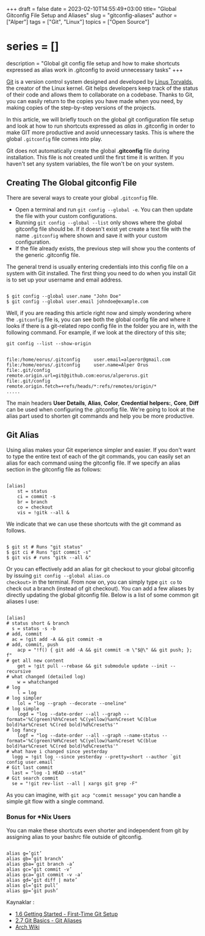 +++
draft = false
date = 2023-02-10T14:55:49+03:00
title= "Global Gitconfig File Setup and Aliases"
slug = "gitconfig-aliases"
author = ["Alper"]
tags = ["Git", "Linux"]
topics = ["Open Source"]
# series = []
description = "Global git config file setup and how to make shortcuts expressed as alias work in .gitconfig to avoid unnecessary tasks"
+++

[Git](https://git-scm.com/) is a version control system designed and developed by [Linus Torvalds](https://en.wikipedia.org/wiki/Linus_Torvalds), the creator of the Linux kernel. Git helps developers keep track of the status of their code and allows them to collaborate on a codebase. Thanks to Git, you can easily return to the copies you have made when you need, by making copies of the step-by-step versions of the projects.

In this article, we will briefly touch on the global git configuration file setup and look at how to run shortcuts expressed as *alias* in .gitconfig in order to make GIT more productive and avoid unnecessary tasks. This is where the global <code>.gitconfig</code> file comes into play.

Git does not automatically create the global **.gitconfig** file during installation. This file is not created until the first time it is written. If you haven't set any system variables, the file won't be on your system.

## Creating The Global gitconfig File

There are several ways to create your global <code>.gitconfig</code> file.

* Open a terminal and run <code>git config --global -e</code>. You can then update the file with your custom configurations.
* Running <code>git config --global --list</code> only shows where the global gitconfig file should be. If it doesn't exist yet create a text file with the name <code>.gitconfig</code> where shown and save it with your custom configuration.
* If the file already exists, the previous step will show you the contents of the generic .gitconfig file.

The general trend is usually entering credentials into this config file on a system with Git installed. The first thing you need to do when you install Git is to set up your username and email address.

<pre><code>
$ git config --global user.name "John Doe"
$ git config --global user.email johndoe@example.com
</code></pre>

Well, if you are reading this article right now and simply wondering where the <code>.gitconfig</code> file is, you can see both the global config file and where it looks if there is a git-related repo config file in the folder you are in, with the following command. For example, if we look at the directory of this site;
<pre><code>git config --list --show-origin</code></pre>

<pre><code>
file:/home/eorus/.gitconfig     user.email=alperor@gmail.com
file:/home/eorus/.gitconfig     user.name=Alper Orus
file:.git/config                remote.origin.url=git@github.com:eorus/alperorus.git
file:.git/config                remote.origin.fetch=+refs/heads/*:refs/remotes/origin/*
.....
</code></pre>

The main headers **User Details**, **Alias**, **Color**, **Credential helpers:**, **Core**, **Diff** can be used when configuring the .gitconfig file. We're going to look at the alias part used to shorten git commands and help you be more productive.

## Git Alias

Using alias makes your Git experience simpler and easier. If you don't want to type the entire text of each of the git commands, you can easily set an alias for each command using the gitconfig file. If we specify an alias section in the gitconfig file as follows:
<pre><code>
[alias]
    st = status
    ci = commit -s
    br = branch
    co = checkout
    vis = !gitk --all &
</code></pre>
We indicate that we can use these shortcuts with the git command as follows.
<pre><code>
$ git st # Runs "git status"
$ git ci # Runs "git commit -s"
$ git vis # runs "gitk --all &"
</code></pre>

Or you can effectively add an alias for git checkout to your global gitconfig by issuing <code>git config --global alias.co checkout></code> in the terminal. From now on, you can simply type <code>git co</code> to check out a branch (instead of git checkout). You can add a few aliases by directly updating the global gitconfig file. Below is a list of some common git aliases I use:

<pre><code>
[alias]
# status short & branch
  s = status -s -b
# add, commit
  ac = !git add -A && git commit -m
# add, commit, push
	acp = "!f() { git add -A && git commit -m \"$@\" && git push; }; f"
# get all new content
	get = !git pull --rebase && git submodule update --init --recursive
# what changed (detailed log)
	w = whatchanged
# log
	l = log
# log simpler
	lol = "log --graph --decorate --oneline"
# log simple
	logd = "log --date-order --all --graph --format='%C(green)%h%Creset %C(yellow)%an%Creset %C(blue bold)%ar%Creset %C(red bold)%d%Creset%s'"
# log fancy
	logf = "log --date-order --all --graph --name-status --format='%C(green)%H%Creset %C(yellow)%an%Creset %C(blue bold)%ar%Creset %C(red bold)%d%Creset%s'"
# what have i changed since yesterday
  logg = !git log --since yesterday --pretty=short --author `git config user.email`
# Git last commit
  last = "log -1 HEAD --stat"
# Git search commit
  se = "!git rev-list --all | xargs git grep -F"
</code></pre>

As you can imagine, with <code>git acp "commit message"</code> you can handle a simple git flow with a single command.

### Bonus for *Nix Users

You can make these shortcuts even shorter and independent from git by assigning alias to your bashrc file outside of gitconfig.

<pre><code>
alias g=’git’
alias gb=’git branch’
alias gba=’git branch -a’
alias gc=’git commit -v’
alias gca=’git commit -v -a’
alias gd=’git diff | mate’
alias gl=’git pull’
alias gp=’git push’
</code></pre>

Kaynaklar :

- [1.6 Getting Started - First-Time Git Setup](https://git-scm.com/book/en/v2/Getting-Started-First-Time-Git-Setup)
- [2.7 Git Basics - Git Aliases](https://git-scm.com/book/en/v2/Git-Basics-Git-Aliases)
- [Arch Wiki](https://wiki.archlinux.org/title/Git)
